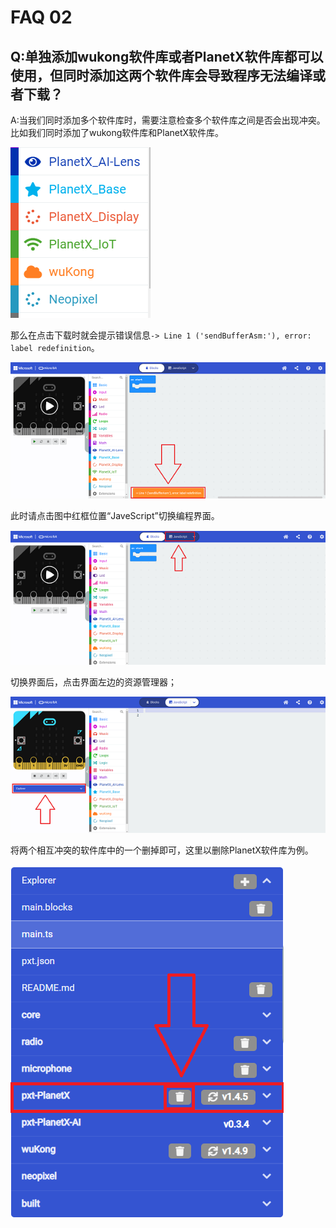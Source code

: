# FAQ 02
## Q:单独添加wukong软件库或者PlanetX软件库都可以使用，但同时添加这两个软件库会导致程序无法编译或者下载？
A:当我们同时添加多个软件库时，需要注意检查多个软件库之间是否会出现冲突。
比如我们同时添加了wukong软件库和PlanetX软件库。

![](images/FAQ-microbit-02-01.png)

那么在点击下载时就会提示错误信息`-> Line 1 ('sendBufferAsm:'), error: label redefinition`。

![](images/FAQ-microbit-02-02.png)

此时请点击图中红框位置“JaveScript”切换编程界面。

![](images/FAQ-microbit-02-03.png)

切换界面后，点击界面左边的资源管理器；

![](images/FAQ-microbit-02-04.png)

将两个相互冲突的软件库中的一个删掉即可，这里以删除PlanetX软件库为例。

![](./images/FAQ-microbit-02-05.png)


